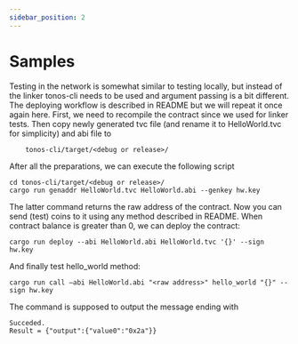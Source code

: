 ```yaml
---
sidebar_position: 2
---
```


# Samples

Testing in the network is somewhat similar to testing locally, but instead of the linker tonos-cli needs to be used and argument passing is a bit different. The deploying workflow is described in README but we will repeat it once again here. First, we need to recompile the contract since we used for linker tests. Then copy newly generated tvc file (and rename it to HelloWorld.tvc for simplicity) and abi file to

        tonos-cli/target/<debug or release>/ 
        
 After all the preparations, we can execute the following script

    cd tonos-cli/target/<debug or release>/
    cargo run genaddr HelloWorld.tvc HelloWorld.abi --genkey hw.key

The latter command returns the raw address of the contract. Now you can send (test) coins to it using any method described in README. When contract balance is greater than 0, we can deploy the contract:

    cargo run deploy --abi HelloWorld.abi HelloWorld.tvc '{}' --sign hw.key

And finally test hello_world method:

    cargo run call –abi HelloWorld.abi "<raw address>" hello_world "{}" --sign hw.key

The command is supposed to output the message ending with

    Succeded.
    Result = {"output":{"value0":"0x2a"}}